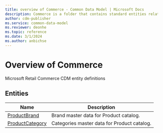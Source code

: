 ```yaml
---
title: overview of Commerce - Common Data Model | Microsoft Docs
description: Commerce is a folder that contains standard entities related to the Common Data Model.
author: cdm-publisher
ms.service: common-data-model
ms.reviewer: deonhe
ms.topic: reference 
ms.date: 3/1/2024
ms.author: anbichse
---
```


# Overview of Commerce

Microsoft Retail Commerce CDM entity definitions  

## Entities

|Name|Description|
|---|---|
|[ProductBrand](ProductBrand.md)|Brand master data for Product catalog.|
|[ProductCategory](ProductCategory.md)|Categories master data for Product catalog.|
